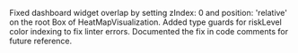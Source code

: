 Fixed dashboard widget overlap by setting zIndex: 0 and position: 'relative' on the root Box of HeatMapVisualization. Added type guards for riskLevel color indexing to fix linter errors. Documented the fix in code comments for future reference.

